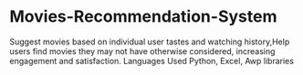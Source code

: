 # Movies-Recommendation-System
Suggest movies based on individual user tastes and watching history,Help users find movies they may not have otherwise considered, increasing engagement and satisfaction.
Languages Used Python, Excel, Awp libraries
